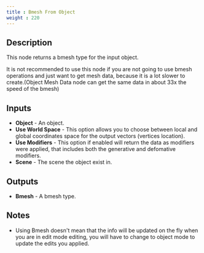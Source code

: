 ```yaml
---
title : Bmesh From Object
weight : 220
---
```


## Description

This node returns a bmesh type for the input object.

It is not recommended to use this node if you are not going to use bmesh
operations and just want to get mesh data, because it is a lot slower to
create.(Object Mesh Data node can get the same data in about 33x the
speed of the bmesh)

## Inputs

- **Object** - An object.
- **Use World Space** - This option allows you to choose between local
    and global coordinates space for the output vectors (vertices
    location).
- **Use Modifiers** - This option if enabled will return the data as
    modifiers were applied, that includes both the generative and
    defomative modifiers.
- **Scene** - The scene the object exist in.

## Outputs

- **Bmesh** - A bmesh type.

## Notes

- Using Bmesh doesn't mean that the info will be updated on the fly
    when you are in edit mode editing, you will have to change to object
    mode to update the edits you applied.
